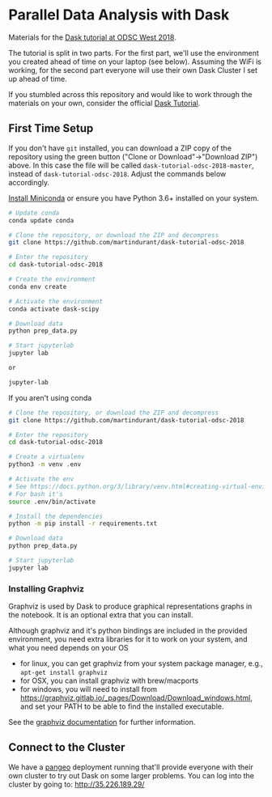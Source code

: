 # Parallel Data Analysis with Dask

Materials for the [Dask tutorial at ODSC West 2018](https://odsc.com/training/portfolio/cloud-native-data-science-with-dask).

The tutorial is split in two parts. For the first part, we'll use the
environment you created ahead of time on your laptop (see below). Assuming the
WiFi is working, for the second part everyone will use their own Dask Cluster I
set up ahead of time.

If you stumbled across this repository and would like to work through the
materials on your own, consider the official [Dask
Tutorial](https://github.com/dask/dask-tutorial).

## First Time Setup

If you don't have `git` installed, you can download a ZIP copy of the repository using the green button 
("Clone or Download"->"Download ZIP") above.
In this case the file will be called `dask-tutorial-odsc-2018-master`, instead of `dask-tutorial-odsc-2018`.
Adjust the commands below accordingly.

[Install Miniconda](https://conda.io/miniconda.html) or ensure you have Python 3.6+ installed on your system.

```bash
# Update conda
conda update conda

# Clone the repository, or download the ZIP and decompress
git clone https://github.com/martindurant/dask-tutorial-odsc-2018

# Enter the repository
cd dask-tutorial-odsc-2018

# Create the environment
conda env create

# Activate the environment
conda activate dask-scipy

# Download data
python prep_data.py

# Start jupyterlab
jupyter lab

or

jupyter-lab
```

If you aren't using conda

```bash
# Clone the repository, or download the ZIP and decompress
git clone https://github.com/martindurant/dask-tutorial-odsc-2018

# Enter the repository
cd dask-tutorial-odsc-2018

# Create a virtualenv
python3 -m venv .env

# Activate the env
# See https://docs.python.org/3/library/venv.html#creating-virtual-environments
# For bash it's
source .env/bin/activate

# Install the dependencies
python -m pip install -r requirements.txt

# Download data
python prep_data.py

# Start jupyterlab
jupyter lab
```

### Installing Graphviz

Graphviz is used by Dask to produce graphical representations graphs in the
notebook. It is an optional extra that you can install.

Although graphviz and it's python bindings are included in the provided
environment, you need extra libraries for it to work on your system, and what
you need depends on your OS

- for linux, you can get graphviz from your
  system package manager, e.g., `apt-get install graphviz`
- for OSX, you can install graphviz with  brew/macports
- for windows, you will need to install from
  https://graphviz.gitlab.io/_pages/Download/Download_windows.html, and set your
  PATH to be able to find the installed executable.

See the [graphviz documentation](https://graphviz.gitlab.io/download/) for further information. 

## Connect to the Cluster

We have a [pangeo](https://github.com/pangeo-data/pangeo) deployment running that'll provide everyone with their own 
cluster to try out Dask on some larger problems.
You can log into the cluster by going to: http://35.226.189.29/
